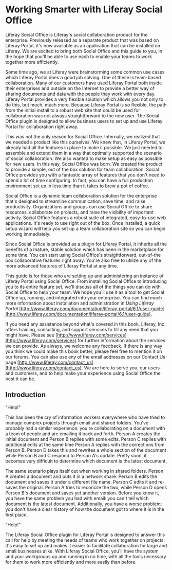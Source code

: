 # Working Smarter with Liferay Social Office [](id=working-smarter-with-liferay-social-office)

Liferay Social Office is Liferay's social collaboration product for the
enterprise. Previously released as a separate product that was based on Liferay
Portal, it's now available as an application that can be installed on Liferay.
We are excited to bring both Social Office and this guide to you, in the hope
that you'll be able to use each to enable your teams to work together more
efficiently. 

Some time ago, we at Liferay were brainstorming some common use cases which
Liferay Portal does a good job solving. One of these is team-based
collaboration. Many of our customers have used Liferay Portal both inside their
enterprises and outside on the Internet to provide a better way of sharing
documents and data with the people they work with every day. Liferay Portal
provides a very flexible solution which allows you not only to do this, but
much, much more. Because Liferay Portal is so flexible, the path from the
initial install to a robust web site that could be used for collaboration was
not always straightforward to the new user. The Social Office plugin is designed
to allow business users to set up and use Liferay Portal for collaboration right
away.

This was not the only reason for Social Office. Internally, we realized that we
needed a product like this ourselves. We knew that, in Liferay Portal, we
already had all the features in place to make it possible. We just needed to
assemble and extend them in a way that optimally supported the scenario of
social collaboration. We also wanted to make setup as easy as possible for new
users. In this way, Social Office was born. We created the product to provide
a simple, out of the box solution for team collaboration. Social Office provides
you with a fantastic array of features that you don't need to spend a lot of
time configuring. In fact, you can have a full production environment set up in
less time than it takes to brew a pot of coffee.

Social Office is a dynamic team collaboration solution for the enterprise that's
designed to streamline communication, save time, and raise productivity.
Organizations and groups can use Social Office to share resources, collaborate
on projects, and raise the visibility of important activity. Social Office
features a robust suite of integrated, easy-to-use web applications. It's ready
to use right out of the box. Once installed, a quick setup wizard will help you
set up a team collaboration site so you can begin working immediately.

Since Social Office is provided as a plugin for Liferay Portal, it inherits all
the benefits of a mature, stable solution which has been in the marketplace for
some time. You can start using Social Office's straightforward, out-of-the box
collaborative features right away. You're also free to utilize any of the more
advanced features of Liferay Portal at any time. 

This guide is for those who are setting up and administering an instance of
Liferay Portal using Social Office. From installing Social Office to introducing
you to its entire feature set, we'll discuss all of the things you can do with
Social Office to help your team. We hope you'll use it as a tool to get Social
Office up, running, and integrated into your enterprise. You can find much more
information about installation and administration in *Using Liferay Portal*
[http://www.liferay.com/documentation/liferay-portal/6.1/user-guide](http://www.liferay.com/documentation/liferay-portal/6.1/user-guide).

If you need any assistance beyond what's covered in this book, Liferay, Inc.
offers training, consulting, and support services to fill any need that you
might have. Please see
[http://www.liferay.com/services](http://www.liferay.com/services) for further
information about the services we can provide.  As always, we welcome any
feedback. If there is any way you think we could make this book better, please
feel free to mention it on our forums. You can also use any of the email
addresses on our Contact Us page
[http://www.liferay.com/contact_us](http://www.liferay.com/contact_us). We are
here to serve you, our users and customers, and to help make your experience
using Social Office the best it can be. 

## Introduction [](id=introduction)

"Help!"

This has been the cry of information workers everywhere who have tried to manage
complex projects through email and shared folders. You've probably had a similar
experience: you're collaborating on a document with a team of people and are
emailing it back and forth. Person A creates the initial document and Person
B replies with some edits. Person C replies with additional edits at the same
time Person A replies with the corrections from Person B. Person D takes this
and rewrites a whole section of the document while Person B and C respond to
Person A's update. Pretty soon, it becomes very difficult to determine which
document is the latest document.

The same scenario plays itself out when working in shared folders. Person
A creates a document and puts it in a network share. Person B edits the document
and saves it under a different file name. Person C edits it and re-saves the
original. Person A tries to reconcile the two, while Person D opens Person B's
document and saves yet another version. Before you know it, you have the same
problem you had with email: you can't tell which document is the latest
document. Additionally, you have a worse problem: you don't have a clear history
of how the document got to where it is in the first place. 

"Help!"

The Liferay Social Office plugin for Liferay Portal is designed to answer this
call for help by meeting the needs of teams who work together on projects. It's
easy to set up and makes it easier to facilitate collaboration for large and
small businesses alike. With Liferay Social Office, you'll have the system and
your workgroups up and running in no time, with all the tools necessary for them
to work more efficiently and more easily than before.
